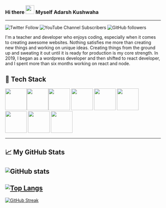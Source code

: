 ### Hi there <img src="https://raw.githubusercontent.com/MartinHeinz/MartinHeinz/master/wave.gif" width="28px"> Myself Adarsh Kushwaha
<hr/>

![Twitter Follow](https://img.shields.io/twitter/follow/heyadarshhere?style=social)   ![YouTube Channel Subscribers](https://img.shields.io/youtube/channel/subscribers/UCIqt1nyXWFZar6V29yVHLQg?style=social)   ![GitHub followers](https://img.shields.io/github/followers/Adarsh-kushwaha?style=social)
<br>
<p>
I'm a teacher and developer who enjoys coding, especially when it comes to creating awesome websites. Nothing satisfies me more than creating new things and working on unique ideas. Creating things from the ground up and sweating it out until it is ready for production is my core strength.
In 2019, I began as a wordpress developer and then shifted to react developer, and I spent more than six months working on react and node.
</p>

<h2>🧰 Tech Stack</h2>
<div display="flex" gap="5px">
  <img src="https://cdn.worldvectorlogo.com/logos/javascript-1.svg" width="70px" height="70px"/><img src="https://cdn.worldvectorlogo.com/logos/react-2.svg" width="70px" height="70px"/><img src="https://cdn.worldvectorlogo.com/logos/next-js.svg" width="70px" height="70px"/>
  <img src="https://cdn.worldvectorlogo.com/logos/nodejs-icon.svg" width="70px" height="70px"/>
  <img src="https://cdn.worldvectorlogo.com/logos/html-1.svg" width="70px" height="70px"/>
  <img src="https://cdn.worldvectorlogo.com/logos/css-3.svg" width="70px" height="70px"/>
  <img src="https://cdn.worldvectorlogo.com/logos/tailwindcss.svg" width="70px" height="70px"/>
  <img src="https://cdn.worldvectorlogo.com/logos/solidity.svg" width="70px" height="70px"/>
  <img src="https://cdn.worldvectorlogo.com/logos/ethereum-1.svg" width="70px" height="70px"/>
 <div/>
 <hr/>
  
  ## &#x1f4c8; My GitHub Stats
  
 ![GitHub stats](https://github-readme-stats.vercel.app/api?username=Adarsh-kushwaha&hide=contribs&show_icons=true,prs)
  <br/>
  ---
  [![Top Langs](https://github-readme-stats.vercel.app/api/top-langs/?username=Adarsh-kushwaha)](https://github.com/anuraghazra/github-readme-stats)
---
  [![GitHub Streak](https://github-readme-streak-stats.herokuapp.com?user=Adarsh-kushwaha&theme=light&background=ffffff)](https://git.io/streak-stats)
